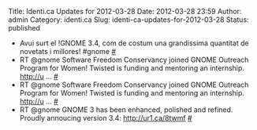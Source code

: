 Title: Identi.ca Updates for 2012-03-28
Date: 2012-03-28 23:59
Author: admin
Category: identi.ca
Slug: identi-ca-updates-for-2012-03-28
Status: published

- Avui surt el !GNOME 3.4, com de costum una grandíssima quantitat de novetats i millores! \#gnome [\#](http://identi.ca/notice/92258001)
- RT @gnome Software Freedom Conservancy joined GNOME Outreach Program for Women! Twisted is funding and mentoring an internship. <a href="http://u" rel="nofollow">http://u</a> ... [\#](http://identi.ca/notice/92261910)
- RT @gnome Software Freedom Conservancy joined GNOME Outreach Program for Women! Twisted is funding and mentoring an internship. <a href="http://u" rel="nofollow">http://u</a> ... [\#](http://identi.ca/notice/92261911)
- RT @gnome GNOME 3 has been enhanced, polished and refined. Proudly annoucing version 3.4: <a href="http://ur1.ca/8twmf" rel="nofollow">http://ur1.ca/8twmf</a> [\#](http://identi.ca/notice/92276066)
